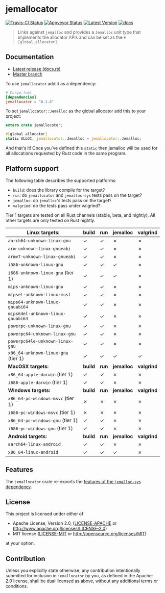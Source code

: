 # jemallocator

[![Travis-CI Status]][travis] [![Appveyor Status]][appveyor] [![Latest Version]][crates.io] [![docs]][docs.rs]

> Links against `jemalloc` and provides a `Jemalloc` unit type that implements
> the allocator APIs and can be set as the `#[global_allocator]`

## Documentation

* [Latest release (docs.rs)][docs.rs]
* [Master branch][master_docs]

To use `jemallocator` add it as a dependency:

```toml
# Cargo.toml
[dependencies]
jemallocator = "0.1.8"
```

To set `jemallocator::Jemalloc` as the global allocator add this to your project:

```rust
extern crate jemallocator;

#[global_allocator]
static ALLOC: jemallocator::Jemalloc = jemallocator::Jemalloc;
```

And that's it! Once you've defined this `static` then jemalloc will be used for
all allocations requested by Rust code in the same program.

## Platform support

The following table describes the supported platforms: 

* `build`: does the library compile for the target?
* `run`: do `jemallocator` and `jemalloc-sys` tests pass on the target?
* `jemalloc`: do `jemalloc`'s tests pass on the target?
* `valgrind`: do the tests pass under valgrind?

Tier 1 targets are tested on all Rust channels (stable, beta, and nightly). All
other targets are only tested on Rust nightly.

| Linux targets:                      | build     | run     | jemalloc     | valgrind     |
|-------------------------------------|-----------|---------|--------------|--------------|
| `aarch64-unknown-linux-gnu`         | ✓         | ✓       | ✗            | ✗            |
| `arm-unknown-linux-gnueabi`         | ✓         | ✓       | ✗            | ✗            |
| `armv7-unknown-linux-gnueabi`       | ✓         | ✓       | ✗            | ✗            |
| `i586-unknown-linux-gnu`            | ✓         | ✓       | ✓            | ✗            |
| `i686-unknown-linux-gnu` (tier 1)   | ✓         | ✓       | ✓            | ✗            |
| `mips-unknown-linux-gnu`            | ✓         | ✓       | ✗            | ✗            |
| `mipsel-unknown-linux-musl`         | ✓         | ✓       | ✗            | ✗            |
| `mips64-unknown-linux-gnuabi64`     | ✓         | ✓       | ✗            | ✗            |
| `mips64el-unknown-linux-gnuabi64`   | ✓         | ✓       | ✗            | ✗            |
| `powerpc-unknown-linux-gnu`         | ✓         | ✓       | ✗            | ✗            |
| `powerpc64-unknown-linux-gnu`       | ✓         | ✓       | ✗            | ✗            |
| `powerpc64le-unknown-linux-gnu`     | ✓         | ✓       | ✗            | ✗            |
| `x86_64-unknown-linux-gnu` (tier 1) | ✓         | ✓       | ✓            | ✓            |
| **MacOSX targets:**                 | **build** | **run** | **jemalloc** | **valgrind** |
| `x86_64-apple-darwin` (tier 1)      | ✓         | ✓       | ✗            | ✗            |
| `i686-apple-darwin` (tier 1)        | ✓         | ✓       | ✗            | ✗            |
| **Windows targets:**                | **build** | **run** | **jemalloc** | **valgrind** |
| `x86_64-pc-windows-msvc` (tier 1)   | ✗         | ✗       | ✗            | ✗            |
| `i686-pc-windows-msvc` (tier 1)     | ✗         | ✗       | ✗            | ✗            |
| `x86_64-pc-windows-gnu` (tier 1)    | ✓         | ✓       | ✗            | ✗            |
| `i686-pc-windows-gnu` (tier 1)      | ✓         | ✓       | ✗            | ✗            |
| **Android targets:**                | **build** | **run** | **jemalloc** | **valgrind** |
| `aarch64-linux-android`             | ✓         | ✓       | ✗            | ✗            |
| `x86_64-linux-android`              | ✓         | ✓       | ✓            | ✗            |

## Features

The `jemallocator` crate re-exports the [features of the `jemalloc-sys`
dependency](https://github.com/alexcrichton/jemallocator/blob/master/jemalloc-sys/readme.md).

## License

This project is licensed under either of

 * Apache License, Version 2.0, ([LICENSE-APACHE](LICENSE-APACHE) or
   http://www.apache.org/licenses/LICENSE-2.0)
 * MIT license ([LICENSE-MIT](LICENSE-MIT) or
   http://opensource.org/licenses/MIT)

at your option.

## Contribution

Unless you explicitly state otherwise, any contribution intentionally submitted
for inclusion in `jemallocator` by you, as defined in the Apache-2.0 license,
shall be dual licensed as above, without any additional terms or conditions.

[travis]: https://travis-ci.com/alexcrichton/jemallocator
[Travis-CI Status]: https://travis-ci.com/alexcrichton/jemallocator.svg?branch=master
[appveyor]: https://ci.appveyor.com/project/alexcrichton/jemallocator/branch/master
[Appveyor Status]: https://ci.appveyor.com/api/projects/status/github/alexcrichton/jemallocator?branch=master&svg=true
[Latest Version]: https://img.shields.io/crates/v/jemallocator.svg
[crates.io]: https://crates.io/crates/jemallocator
[docs]: https://docs.rs/jemallocator/badge.svg
[docs.rs]: https://docs.rs/jemallocator/
[master_docs]: https://alexcrichton.github.io/jemallocator/jemallocator
